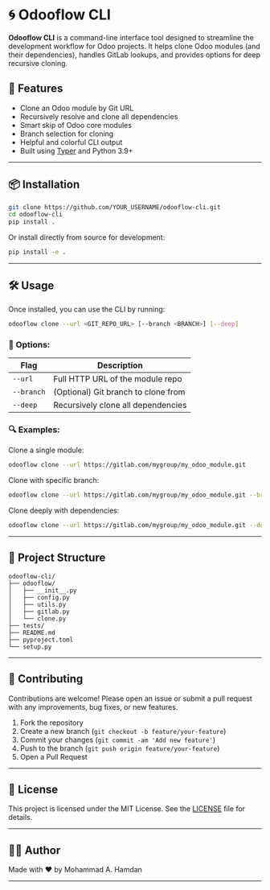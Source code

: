 # 🌀 Odooflow CLI

**Odooflow CLI** is a command-line interface tool designed to streamline the development workflow for Odoo projects. It helps clone Odoo modules (and their dependencies), handles GitLab lookups, and provides options for deep recursive cloning.

## 🚀 Features

- Clone an Odoo module by Git URL
- Recursively resolve and clone all dependencies
- Smart skip of Odoo core modules
- Branch selection for cloning
- Helpful and colorful CLI output
- Built using [Typer](https://typer.tiangolo.com/) and Python 3.9+

---

## 📦 Installation

```bash
git clone https://github.com/YOUR_USERNAME/odooflow-cli.git
cd odooflow-cli
pip install .
```

Or install directly from source for development:

```bash
pip install -e .
```

---

## 🛠️ Usage

Once installed, you can use the CLI by running:

```bash
odooflow clone --url <GIT_REPO_URL> [--branch <BRANCH>] [--deep]
```

### 🔹 Options:

| Flag        | Description                              |
|-------------|------------------------------------------|
| `--url`     | Full HTTP URL of the module repo         |
| `--branch`  | (Optional) Git branch to clone from      |
| `--deep`    | Recursively clone all dependencies       |

### 🔍 Examples:

Clone a single module:

```bash
odooflow clone --url https://gitlab.com/mygroup/my_odoo_module.git
```

Clone with specific branch:

```bash
odooflow clone --url https://gitlab.com/mygroup/my_odoo_module.git --branch 17.0
```

Clone deeply with dependencies:

```bash
odooflow clone --url https://gitlab.com/mygroup/my_odoo_module.git --deep
```

---

## 📁 Project Structure

```
odooflow-cli/
├── odooflow/
│   ├── __init__.py
│   ├── config.py
│   ├── utils.py
│   ├── gitlab.py
│   └── clone.py
├── tests/
├── README.md
├── pyproject.toml
└── setup.py
```

---

## 🤝 Contributing

Contributions are welcome! Please open an issue or submit a pull request with any improvements, bug fixes, or new features.

1. Fork the repository
2. Create a new branch (`git checkout -b feature/your-feature`)
3. Commit your changes (`git commit -am 'Add new feature'`)
4. Push to the branch (`git push origin feature/your-feature`)
5. Open a Pull Request

---

## 📝 License

This project is licensed under the MIT License. See the [LICENSE](LICENSE) file for details.

---

## 👨‍💻 Author

Made with ❤️ by Mohammad A. Hamdan

---
